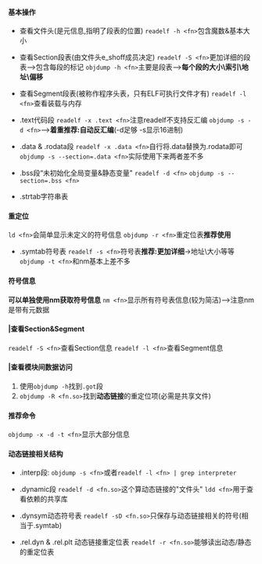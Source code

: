 #### 基本操作

- 查看文件头(是元信息,指明了段表的位置)
`readelf -h <fn>`包含魔数&基本大小

- 查看Section段表(由文件头e_shoff成员决定)
`readelf -S <fn>`更加详细的段表-->包含每段的标记
`objdump -h <fn>`主要是段表-->**每个段的大小\索引\地址\偏移**

- 查看Segment段表(被称作程序头表，只有ELF可执行文件才有)
`readelf -l <fn>`查看装载与内存


- .text代码段
`readelf -x .text <fn>`注意readelf不支持反汇编
`objdump -s -d <fn>`-->**着重推荐:自动反汇编**(-d足够 -s显示16进制)

- .data & .rodata段
`readelf -x .data <fn>`自行将.data替换为.rodata即可
`objdump -s --section=.data <fn>`实际使用下来两者差不多

- .bss段“未初始化全局变量&静态变量"
`readelf -d <fn>`
`objdump -s --section=.bss <fn>`

- .strtab字符串表

#### 重定位
`ld <fn>`会简单显示未定义的符号信息
`objdump -r <fn>`重定位表**推荐使用**

- .symtab符号表
`readelf -s <fn>`符号表**推荐:更加详细**->地址\大小等等
`objdump -t <fn>`和nm基本上差不多

#### 符号信息
**可以单独使用nm获取符号信息**
`nm <fn>`显示所有符号表信息(较为简洁)-->注意nm是带有元数据

#### |查看Section&Segment
`readelf -S <fn>`查看Section信息
`readelf -l <fn>`查看Segment信息

#### |查看模块间数据访问
1. 使用`objdump -h`找到`.got`段
2. `objdump -R <fn.so>`找到**动态链接**的重定位项(必需是共享文件)

#### 推荐命令
`objdump -x -d -t <fn>`显示大部分信息


#### 动态链接相关结构
- .interp段:
`objdump -s <fn>`或者`readelf -l <fn> | grep interpreter`

- .dynamic段
`readelf -d <fn.so>`这个算动态链接的"文件头"
`ldd <fn>`用于查看依赖的共享库

- .dynsym动态符号表
`readelf -sD <fn.so>`只保存与动态链接相关的符号(相当于.symtab)

- .rel.dyn & .rel.plt 动态链接重定位表
`readelf -r <fn.so>`能够读出动态/静态的重定位表
